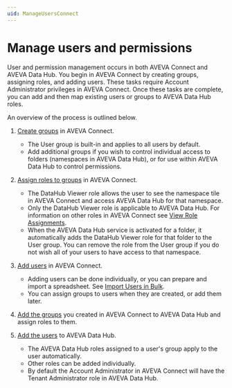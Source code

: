 ```yaml
---
uid: ManageUsersConnect
---
```


# Manage users and permissions

User and permission management occurs in both AVEVA Connect and AVEVA Data Hub. You begin in AVEVA Connect by creating groups, assigning roles, and adding users. These tasks require Account Administrator privileges in AVEVA Connect. Once these tasks are complete, you can add and then map existing users or groups to AVEVA Data Hub roles.

An overview of the process is outlined below.

1. [Create groups](xref:create-group) in AVEVA Connect.

   - The User group is built-in and applies to all users by default.
   - Add additional groups if you wish to control individual access to folders (namespaces in AVEVA Data Hub), or for use within AVEVA Data Hub to control permissions.

1. [Assign roles to groups](xref:assign-roles-groups) in AVEVA Connect.

   - The DataHub Viewer role allows the user to see the namespace tile in AVEVA Connect and access AVEVA Data Hub for that namespace.
   - Only the DataHub Viewer role is applicable to AVEVA Data Hub. For information on other roles in AVEVA Connect see [View Role Assignments](https://help.connect.aveva.com/#/home/885637/10/11).
   - When the AVEVA Data Hub service is activated for a folder, it automatically adds the DataHub Viewer role for that folder to the User group. You can remove the role from the User group if you do not wish all of your users to have access to that namespace.

1. [Add users](xref:invite-users) in AVEVA Connect.

   - Adding users can be done individually, or you can prepare and import a spreadsheet. See [Import Users in Bulk](https://help.connect.aveva.com/#/home/885599/10/11).
   - You can assign groups to users when they are created, or add them later.

1. [Add the groups](xref:Groups) you created in AVEVA Connect to AVEVA Data Hub and assign roles to them.

1. [Add the users](xref:gpUsers) to AVEVA Data Hub.

   - The AVEVA Data Hub roles assigned to a user's group apply to the user automatically.
   - Other roles can be added individually.
   - By default the Account Administrator in AVEVA Connect will have the Tenant Administrator role in AVEVA Data Hub.